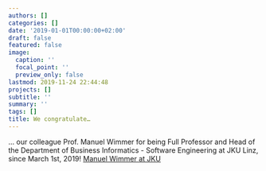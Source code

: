 ```yaml
---
authors: []
categories: []
date: '2019-01-01T00:00:00+02:00'
draft: false
featured: false
image:
  caption: ''
  focal_point: ''
  preview_only: false
lastmod: 2019-11-24 22:44:48
projects: []
subtitle: ''
summary: ''
tags: []
title: We congratulate…
---
```


... our colleague Prof. Manuel Wimmer for being Full Professor and Head of the Department of Business Informatics - 
Software Engineering at JKU Linz, since March 1st, 2019! [Manuel Wimmer at JKU](https://www.se.jku.at/manuel-wimmer/)
